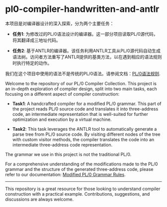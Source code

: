 # pl0-compiler-handwritten-and-antlr

本项目是对编译器设计的深入探索，分为两个主要任务：

- **任务1**: 为修改过的PL/0语法设计的编译器。这一部分项目读取PL/0源代码，将其翻译成三地址代码。

- **任务2**: 基于ANTLR的编译器。该任务利用ANTLR工具从PL/0源代码自动生成语法树。访问者方法重写了ANTLR提供的基类方法，以在遇到相应的语法规则时执行特定的动作。

我们在这个项目中使用的语法不是传统的PL/0语法。请参阅文档：[PL/0语法规则](docs/2023-12-21第二次会议/pl0语法规则.md).

Welcome to the repository of our PL/0 Compiler Collection. This project is an in-depth exploration of compiler design, split into two main tasks, each focusing on a different aspect of compiler construction:

- **Task1**: A handcrafted compiler for a modified PL/0 grammar. This part of the project reads PL/0 source code and translates it into three-address code, an intermediate representation that is well-suited for further optimization and execution by a virtual machine.

- **Task2**: This task leverages the ANTLR tool to automatically generate a parse tree from PL/0 source code. By visiting different nodes of the tree with custom visitor methods, the compiler translates the code into an intermediate three-address code representation.

The grammar we use in this project is not the traditional PL/0. 

For a comprehensive understanding of the modifications made to the PL/0 grammar and the structure of the generated three-address code, please refer to our documentation: [Modified PL/0 Grammar Rules](docs/2023-12-21第二次会议/pl0语法规则.md).

---

This repository is a great resource for those looking to understand compiler construction with a practical example. Contributions, suggestions, and discussions are always welcome.
